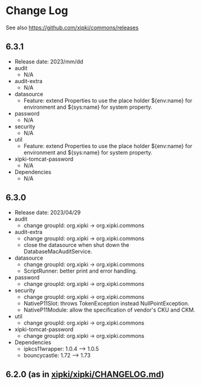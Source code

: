 # Change Log

See also <https://github.com/xipki/commons/releases>

## 6.3.1
- Release date: 2023/mm/dd
- audit
  - N/A
- audit-extra
  - N/A
- datasource
  - Feature: extend Properties to use the place holder ${env:name} for environment and ${sys:name} for system property.
- password
  - N/A
- security
  - N/A
- util
  - Feature: extend Properties to use the place holder ${env:name} for environment and ${sys:name} for system property.
- xipki-tomcat-password
  - N/A
- Dependencies
  - N/A

## 6.3.0
- Release date: 2023/04/29
- audit
  - change groupId: org.xipki -> org.xipki.commons
- audit-extra
  - change groupId: org.xipki -> org.xipki.commons
  - close the datasource when shut down the DatabaseMacAuditService.
- datasource
  - change groupId: org.xipki -> org.xipki.commons
  - ScriptRunner: better print and error handling.
- password
  - change groupId: org.xipki -> org.xipki.commons
- security
  - change groupId: org.xipki -> org.xipki.commons
  - NativeP11Slot: throws TokenException instead NullPointException.
  - NativeP11Module: allow the specification of vendor's CKU and CKM.
- util
  - change groupId: org.xipki -> org.xipki.commons
- xipki-tomcat-password
  - change groupId: org.xipki -> org.xipki.commons
- Dependencies
  - ipkcs11wrapper: 1.0.4 --> 1.0.5
  - bouncycastle: 1.72 --> 1.73
## 6.2.0 (as in [xipki/xipki/CHANGELOG.md](https://github.com/xipki/xipki/blob/master/CHANGELOG.md))

